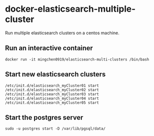 # docker-elasticsearch-multiple-cluster

Run multiple elasticsearch clusters on a centos machine.


## Run an interactive container

```
docker run -it mingchen0919/elasticsearch-multi-clusters /bin/bash
```

## Start new elasticsearch clusters

```
/etc/init.d/elasticsearch_myCluster01 start
/etc/init.d/elasticsearch_myCluster02 start
/etc/init.d/elasticsearch_myCluster03 start
/etc/init.d/elasticsearch_myCluster04 start
/etc/init.d/elasticsearch_myCluster05 start
```

## Start the postgres server

```
sudo -u postgres start -D /var/lib/pgsql/data/
```
